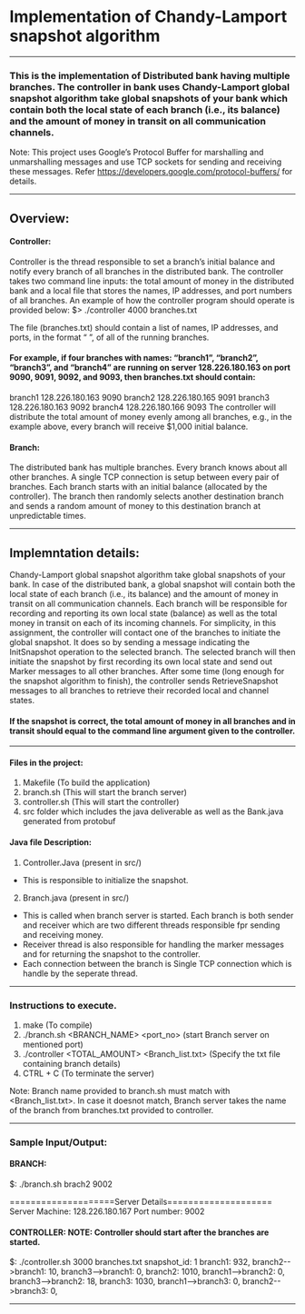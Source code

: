 # Implementation of Chandy-Lamport snapshot algorithm
-----------------------------------------------------------------------
### This is the implementation of Distributed bank having multiple branches. The controller in bank uses Chandy-Lamport global snapshot algorithm take global snapshots of your bank  which contain both the local state of each branch (i.e., its balance) and the amount of money in transit on all communication channels.
Note: This project uses Google’s Protocol Buffer for marshalling and unmarshalling messages and use TCP sockets for sending and receiving these messages. Refer https://developers.google.com/protocol-buffers/ for details.

-----------------------------------------------------------------------
## Overview:
#### Controller:
Controller is the thread responsible to set a branch’s initial balance and notify every branch of all branches in the distributed bank. The controller takes two command line inputs: the total amount of money in the distributed bank and a local file that stores the names, IP addresses, and port numbers of all branches.
An example of how the controller program should operate is provided below:
$> ./controller 4000 branches.txt

The file (branches.txt) should contain a list of names, IP addresses, and ports, in the format “<name> <public-ip-address> <port>”, of all of the running branches.
#### For example, if four branches with names: “branch1”, “branch2”, “branch3”, and “branch4” are running on server 128.226.180.163 on port 9090, 9091, 9092, and 9093, then branches.txt should contain:
branch1 128.226.180.163 9090
branch2 128.226.180.165 9091
branch3 128.226.180.163 9092
branch4 128.226.180.166 9093
The controller will distribute the total amount of money evenly among all branches, e.g., in the example above, every branch will receive $1,000 initial balance. 

#### Branch:
The distributed bank has multiple branches. Every branch knows about all other branches. A single TCP connection is setup between every pair of branches. Each branch starts with an initial balance (allocated by the controller). The branch then randomly selects another destination branch and sends a random amount of money to this destination branch at unpredictable times.

-----------------------------------------------------------------------
## Implemntation details:
Chandy-Lamport global snapshot algorithm take global snapshots of your bank. In case of the distributed bank, a global snapshot will contain both the local state of each branch (i.e., its balance) and the amount of money in transit on all communication channels. Each branch will be responsible for recording and reporting its own local state (balance) as well as the total money in transit on each of its incoming channels.
For simplicity, in this assignment, the controller will contact one of the branches to initiate the global snapshot. It does so by sending a message indicating the InitSnapshot operation to the selected branch. The selected branch will then initiate the snapshot by first recording its own local state and send out Marker messages to all other branches. After some time (long enough for the snapshot algorithm to finish), the controller sends
RetrieveSnapshot messages to all branches to retrieve their recorded local and channel states. 
#### If the snapshot is correct, the total amount of money in all branches and in transit should equal to the command line argument given to the controller.

-----------------------------------------------------------------------
#### Files in the project:
1. Makefile  (To build the application)
2. branch.sh  (This will start the branch server)
3. controller.sh (This will start the controller)
4. src folder which includes the java deliverable as well as the Bank.java generated from protobuf

#### Java file Description:
1. Controller.Java (present in src/)
* This is responsible to initialize the snapshot.

2. Branch.java (present in src/)
* This is called when branch server is started. Each branch is both sender and receiver which are two different threads responsible fpr sending and receiving money.
* Receiver thread is also responsible for handling the marker messages and for returning the snapshot to the controller.
* Each connection between the branch is Single TCP connection which is handle by the seperate thread.

-----------------------------------------------------------------------
### Instructions to execute.
1. make 												(To compile)
2. ./branch.sh <BRANCH_NAME> <port_no>					(start Branch server on mentioned port)
3. ./controller <TOTAL_AMOUNT> <Branch_list.txt>		(Specify the txt file containing branch details)
4. CTRL + C   											(To terminate the server)

Note: Branch name provided to branch.sh must match with <Branch_list.txt>. In case it doesnot match, Branch server takes the name of the branch from branches.txt provided to controller.

-----------------------------------------------------------------------
### Sample Input/Output:

#### BRANCH:
$: ./branch.sh brach2 9002

====================Server Details====================
Server Machine: 128.226.180.167
Port number: 9002


#### CONTROLLER: NOTE: Controller should start after the branches are started.
$: ./controller.sh 3000 branches.txt
snapshot_id: 1
branch1: 932, branch2-->branch1: 10, branch3-->branch1: 0,
branch2: 1010, branch1-->branch2: 0, branch3-->branch2: 18,
branch3: 1030, branch1-->branch3: 0, branch2-->branch3: 0,

-----------------------------------------------------------------------
